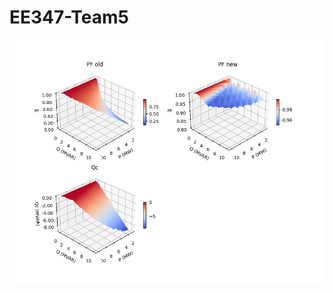 # EE347-Team5

![alt text](https://github.com/sanmaneric/EE347-Team5/blob/main/All%20plots.png?raw=true)

